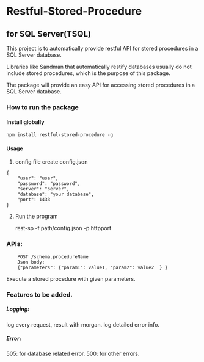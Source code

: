 # Restful-Stored-Procedure
## for SQL Server(TSQL)

This project is to automatically provide restful API for stored procedures in a SQL Server database.

Libraries like Sandman that automatically restify databases usually do not include stored procedures, which is the purpose of this package.

The package will provide an easy API for accessing stored procedures in a SQL Server database.



### How to run the package
#### Install globally
```
npm install restful-stored-procedure -g
```

#### Usage

1. config file
create config.json 
```
{
    "user": "user",
    "password": "password",
    "server": "server",
    "database": "your database",
    "port": 1433
}
```

2. Run the program

	rest-sp -f path/config.json -p httpport
	


### APIs: 
```
    POST /schema.procedureName
    Json body: 
    {"parameters": {"param1": value1, "param2": value2  } } 
```    
Execute a stored procedure with given parameters.
	
  

### Features to be added.	

##### Logging: 
 log every request, result with morgan.
 log detailed error info.
 
##### Error:
 505: for database related error.
 500: for other errors. 
	
	


